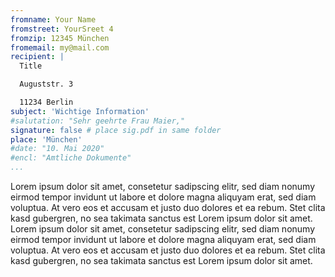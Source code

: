 ```yaml
---
fromname: Your Name
fromstreet: YourSreet 4
fromzip: 12345 München
fromemail: my@mail.com
recipient: |
  Title

  Auguststr. 3

  11234 Berlin
subject: 'Wichtige Information'
#salutation: "Sehr geehrte Frau Maier,"
signature: false # place sig.pdf in same folder
place: 'München'
#date: "10. Mai 2020"
#encl: "Amtliche Dokumente"
...
```


Lorem ipsum dolor sit amet, consetetur sadipscing elitr, sed diam nonumy eirmod
tempor invidunt ut labore et dolore magna aliquyam erat, sed diam voluptua. At
vero eos et accusam et justo duo dolores et ea rebum. Stet clita kasd
gubergren, no sea takimata sanctus est Lorem ipsum dolor sit amet. Lorem ipsum
dolor sit amet, consetetur sadipscing elitr, sed diam nonumy eirmod tempor
invidunt ut labore et dolore magna aliquyam erat, sed diam voluptua. At vero
eos et accusam et justo duo dolores et ea rebum. Stet clita kasd gubergren, no
sea takimata sanctus est Lorem ipsum dolor sit amet.
